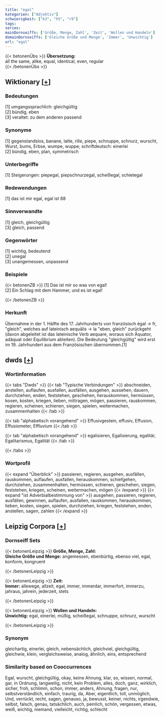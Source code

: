 ```yaml
---
title: "egal"
kategorien: ["Adjektiv"]
schwierigkeit: ["k3", "h5", "r9"]
tags:
series:
mainDornseiffs: ['Größe, Menge, Zahl', 'Zeit', 'Wollen und Handeln']
domainDornseiffs: ['Gleiche Größe und Menge', 'Immer', 'Unwichtig']
url: "egal"
---
```


{{< betonenÜbs >}}
**Übersetzung:**  
all the same, alike, equal, identical, even, regular  
{{< /betonenÜbs >}}

## Wiktionary [[+](https://de.wiktionary.org/wiki/egal)]

### Bedeutungen
[1] umgangssprachlich: gleichgültig  
[2] bündig, eben  
[3] veraltet: zu dem anderen passend  

### Synonyme
[1] gegenstandslos, banane, latte, rille, piepe, schnuppe, schnurz, wurscht, Wurst, bums, Erbse, wumpe, wuppe; schriftdeutsch: einerlei  
[2] bündig, eben, plan, symmetrisch  

### Unterbegriffe
[1] Steigerungen: piepegal, piepschnurzegal, scheißegal, schietegal  

### Redewendungen
[1] das ist mir egal, egal ist 88  

### Sinnverwandte
[1] gleich, gleichgültig  
[3] gleich, passend  

### Gegenwörter
[1] wichtig, bedeutend  
[2] unegal  
[3] unangemessen, unpassend  

### Beispiele
{{< betonenZB >}}
[1] Das ist mir so was von egal!  
[2] Ein Schlag mit dem Hammer, und es ist egal!  

{{< /betonenZB >}}
### Herkunft
Übernahme in der 1. Hälfte des 17. Jahrhunderts von französisch égal → fr, "gleich", welches auf lateinisch aequālis → la "eben, gleich" zurückgeht (davon abgeleitet ist das lateinische Verb aequare, woraus sich Äquator, adäquat oder Equilibrium ableiten). Die Bedeutung "gleichgültig" wird erst im 19. Jahrhundert aus dem Französischen übernommen.[1]  



## dwds [[+](https://www.dwds.de/wb/egal)]

### Wortinformation
{{< tabs "Dwds" >}}
{{< tab "Typische Verbindungen" >}}
abschneiden, anstellen, auflaufen, ausfallen, ausfällen, ausgehen, aussehen, dauern, durchziehen, enden, feststehen, geschehen, herauskommen, hermüssen, kosen, kosten, kriegen, lieben, mittragen, mögen, passieren, rauskommen, regieren, scheinen, schienen, siegen, spielen, weitermachen, zusammenhalten
{{< /tab >}}

{{< tab "alphabetisch vorangehend" >}}
Effusivgestein, effusiv, Effusion, Effusiometer, Effluvium
{{< /tab >}}

{{< tab "alphabetisch vorangehend" >}}
egalisieren, Egalisierung, egalitär, Egalitarismus, Egalität
{{< /tab >}}

{{< /tabs >}}

### Wortprofil
{{< expand "Überblick" >}} passieren, regieren, ausgehen, ausfällen, rauskommen, auflaufen, ausfallen, herauskommen, schiefgehen, durchziehen, zusammenhalten, hermüssen, schienen, geschehen, siegen, feststehen, kriegen, scheinen, weitermachen, mögen {{< /expand >}}
{{< expand "ist Adverbialbestimmung von" >}} ausgehen, passieren, regieren, ausfällen, gewinnen, auflaufen, ausfallen, rauskommen, herauskommen, lieben, kosten, siegen, spielen, durchziehen, kriegen, feststehen, enden, anstellen, sagen, zahlen {{< /expand >}}

## Leipzig Corpora [[+](https://corpora.uni-leipzig.de/en/res?word=egal&corpusId=deu_newscrawl-public_2018)]

### Dornseiff Sets
{{< betonenLeipzig >}}
**Größe, Menge, Zahl:**  
**Gleiche Größe und Menge:** angemessen, ebenbürtig, ebenso viel, egal, konform, kongruent  

{{< /betonenLeipzig >}}


{{< betonenLeipzig >}}
**Zeit:**  
**Immer:** allewege, allzeit, egal, immer, immerdar, immerfort, immerzu, jahraus, jahrein, jederzeit, stets  

{{< /betonenLeipzig >}}


{{< betonenLeipzig >}}
**Wollen und Handeln:**  
**Unwichtig:** egal, einerlei, müßig, scheißegal, schnuppe, schnurz, wurscht  

{{< /betonenLeipzig >}}

### Synonym
gleichartig, einerlei, gleich, nebensächlich, gleichviel, gleichgültig, gleichwie, klein, vergleichsweise, analog, ähnlich, eins, entsprechend


### Similarity based on Cooccurrences
Egal, wurscht, gleichgültig, okay, keine Ahnung, klar, so, wissen, normal, gar, in Ordnung, langweilig, nicht, kein Problem, alles, doch, ganz, wirklich, sicher, froh, schlimm, schon, immer, anders, Ahnung, fragen, nur, selbstverständlich, einfach, traurig, da, Aber, eigentlich, toll, unmöglich, Und, verrückt, recht, sagen, genauso, ja, bewusst, keiner, nichts, irgendwie, selbst, falsch, genau, tatsächlich, auch, peinlich, schön, vergessen, etwas, weiß, wichtig, niemand, vielleicht, richtig, schlecht

